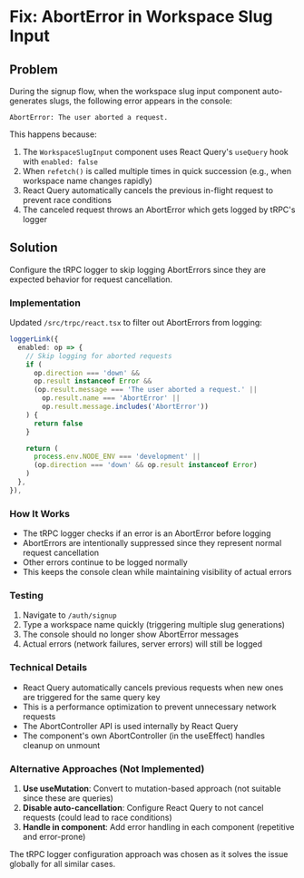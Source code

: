 # Fix: AbortError in Workspace Slug Input

## Problem

During the signup flow, when the workspace slug input component auto-generates
slugs, the following error appears in the console:

```
AbortError: The user aborted a request.
```

This happens because:

1. The `WorkspaceSlugInput` component uses React Query's `useQuery` hook with
   `enabled: false`
2. When `refetch()` is called multiple times in quick succession (e.g., when
   workspace name changes rapidly)
3. React Query automatically cancels the previous in-flight request to prevent
   race conditions
4. The canceled request throws an AbortError which gets logged by tRPC's logger

## Solution

Configure the tRPC logger to skip logging AbortErrors since they are expected
behavior for request cancellation.

### Implementation

Updated `/src/trpc/react.tsx` to filter out AbortErrors from logging:

```typescript
loggerLink({
  enabled: op => {
    // Skip logging for aborted requests
    if (
      op.direction === 'down' &&
      op.result instanceof Error &&
      (op.result.message === 'The user aborted a request.' ||
        op.result.name === 'AbortError' ||
        op.result.message.includes('AbortError'))
    ) {
      return false
    }

    return (
      process.env.NODE_ENV === 'development' ||
      (op.direction === 'down' && op.result instanceof Error)
    )
  },
}),
```

### How It Works

- The tRPC logger checks if an error is an AbortError before logging
- AbortErrors are intentionally suppressed since they represent normal request
  cancellation
- Other errors continue to be logged normally
- This keeps the console clean while maintaining visibility of actual errors

### Testing

1. Navigate to `/auth/signup`
2. Type a workspace name quickly (triggering multiple slug generations)
3. The console should no longer show AbortError messages
4. Actual errors (network failures, server errors) will still be logged

### Technical Details

- React Query automatically cancels previous requests when new ones are
  triggered for the same query key
- This is a performance optimization to prevent unnecessary network requests
- The AbortController API is used internally by React Query
- The component's own AbortController (in the useEffect) handles cleanup on
  unmount

### Alternative Approaches (Not Implemented)

1. **Use useMutation**: Convert to mutation-based approach (not suitable since
   these are queries)
2. **Disable auto-cancellation**: Configure React Query to not cancel requests
   (could lead to race conditions)
3. **Handle in component**: Add error handling in each component (repetitive and
   error-prone)

The tRPC logger configuration approach was chosen as it solves the issue
globally for all similar cases.
